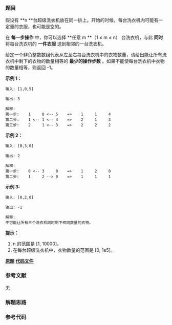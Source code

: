 ### 题目
假设有 **n  **台超级洗衣机放在同一排上。开始的时候，每台洗衣机内可能有一定量的衣服，也可能是空的。

在 **每一步操作** 中，你可以选择 **任意 m  **（1 ≤ m ≤ n） 台洗衣机，与此 **同时** 将每台洗衣机的 **一件衣服**
送到相邻的一台洗衣机。

给定一个非负整数数组代表从左至右每台洗衣机中的衣物数量，请给出能让所有洗衣机中剩下的衣物的数量相等的 **最少的操作步数**
。如果不能使每台洗衣机中衣物的数量相等，则返回 -1。



**示例 1：**

    
    
    输入: [1,0,5]
    
    输出: 3
    
    解释: 
    第一步:    1     0 <-- 5    =>    1     1     4
    第二步:    1 <-- 1 <-- 4    =>    2     1     3    
    第三步:    2     1 <-- 3    =>    2     2     2   
    

**示例 2：**

    
    
    输入: [0,3,0]
    
    输出: 2
    
    解释: 
    第一步:    0 <-- 3     0    =>    1     2     0    
    第二步:    1     2 --> 0    =>    1     1     1     
    

**示例 3:**

    
    
    输入: [0,2,0]
    
    输出: -1
    
    解释: 
    不可能让所有三个洗衣机同时剩下相同数量的衣物。
    



**提示：**

  1. n 的范围是 [1, 10000]。
  2. 在每台超级洗衣机中，衣物数量的范围是 [0, 1e5]。



 **[原题](https://leetcode-cn.com/problems/super-washing-machines/)**    **[代码文件]()**


### 参考文献
无

### 解题思路




### 参考代码

```go


```




